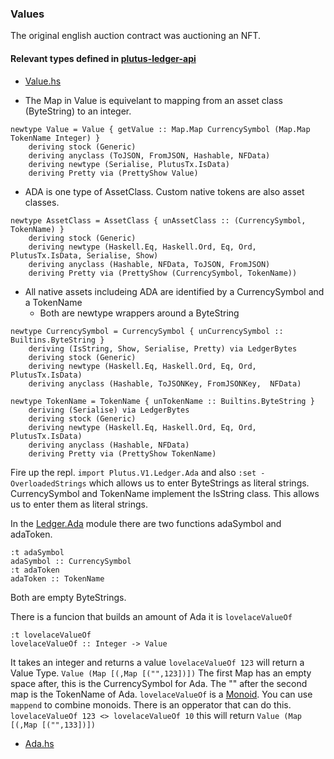 ### Values

The original english auction contract was auctioning an NFT.
#### Relevant types defined in [plutus-ledger-api](https://github.com/input-output-hk/plutus/tree/master/plutus-ledger-api/src/Plutus/V1/Ledger)
* [Value.hs](https://github.com/input-output-hk/plutus/blob/master/plutus-ledger-api/src/Plutus/V1/Ledger/Value.hs)

* The Map in Value is equivelant to mapping from an asset class (ByteString) to an integer.
```
newtype Value = Value { getValue :: Map.Map CurrencySymbol (Map.Map TokenName Integer) }
    deriving stock (Generic)
    deriving anyclass (ToJSON, FromJSON, Hashable, NFData)
    deriving newtype (Serialise, PlutusTx.IsData)
    deriving Pretty via (PrettyShow Value)
```
* ADA is one type of AssetClass. Custom native tokens are also asset classes.
```
newtype AssetClass = AssetClass { unAssetClass :: (CurrencySymbol, TokenName) }
    deriving stock (Generic)
    deriving newtype (Haskell.Eq, Haskell.Ord, Eq, Ord, PlutusTx.IsData, Serialise, Show)
    deriving anyclass (Hashable, NFData, ToJSON, FromJSON)
    deriving Pretty via (PrettyShow (CurrencySymbol, TokenName))
```

* All native assets includeing ADA are identified by a CurrencySymbol and a TokenName
  * Both are newtype wrappers around a ByteString
```
newtype CurrencySymbol = CurrencySymbol { unCurrencySymbol :: Builtins.ByteString }
    deriving (IsString, Show, Serialise, Pretty) via LedgerBytes
    deriving stock (Generic)
    deriving newtype (Haskell.Eq, Haskell.Ord, Eq, Ord, PlutusTx.IsData)
    deriving anyclass (Hashable, ToJSONKey, FromJSONKey,  NFData)

```
```
newtype TokenName = TokenName { unTokenName :: Builtins.ByteString }
    deriving (Serialise) via LedgerBytes
    deriving stock (Generic)
    deriving newtype (Haskell.Eq, Haskell.Ord, Eq, Ord, PlutusTx.IsData)
    deriving anyclass (Hashable, NFData)
    deriving Pretty via (PrettyShow TokenName)
```
Fire up the repl. `import Plutus.V1.Ledger.Ada` and also `:set -OverloadedStrings` which allows us to enter ByteStrings as literal strings. CurrencySymbol and TokenName implement the IsString class. This allows us to enter them as literal strings.

In the [Ledger.Ada](https://github.com/input-output-hk/plutus/blob/master/plutus-ledger-api/src/Plutus/V1/Ledger/Ada.hs) module there are two functions adaSymbol and adaToken.
```
:t adaSymbol
adaSymbol :: CurrencySymbol
:t adaToken
adaToken :: TokenName
```
Both are empty ByteStrings.

There is a funcion that builds an amount of Ada it is `lovelaceValueOf`
```
:t lovelaceValueOf
lovelaceValueOf :: Integer -> Value
```
It takes an integer and  returns a value `lovelaceValueOf 123` will return a Value Type. `Value (Map [(,Map [("",123])])` The first Map has an empty space after, this is the CurrencySymbol for Ada. The "" after the second map is the TokenName of Ada. `lovelaceValueOf` is a [Monoid](http://learnyouahaskell.com/functors-applicative-functors-and-monoids#monoids). You can use `mappend` to combine monoids. There is an opperator that can do this. `lovelaceValueOf 123 <> lovelaceValueOf 10` this will return `Value (Map [(,Map [("",133])])`

* [Ada.hs](https://github.com/input-output-hk/plutus/blob/master/plutus-ledger-api/src/Plutus/V1/Ledger/Ada.hs)
